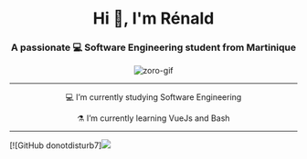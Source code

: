 <h1 align="center">Hi 👋, I'm Rénald</h1>
<h3 align="center">
    A passionate 💻 Software Engineering student from Martinique
</h3>

<div align="center">
    <img src="https://i.pinimg.com/originals/ed/a7/c2/eda7c2db1343da1ddf2705923add2857.gif"
        alt="zoro-gif" align="center" />
</div>

<hr>

<div align="center">
    <p>💻 I’m currently studying Software Engineering</p>
    <p>⚗️ I’m currently learning VueJs and Bash</p>
</div>




<hr />

[![GitHub
donotdisturb7]![](https://komarev.com/ghpvc/?username=donotdisturb7&color=red)
